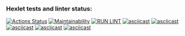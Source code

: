 ### Hexlet tests and linter status:
[![Actions Status](https://github.com/Maksyliator/php-project-lvl1/workflows/hexlet-check/badge.svg)](https://github.com/Maksyliator/php-project-lvl1/actions)
[![Maintainability](https://api.codeclimate.com/v1/badges/a99a88d28ad37a79dbf6/maintainability)](https://codeclimate.com/github/Maksyliator/php-project-lvl1/maintainability)
[![RUN LINT](https://github.com/Maksyliator/php-project-lvl1/actions/workflows/run_lint.yml/badge.svg)](https://github.com/Maksyliator/php-project-lvl1/actions/workflows/run_lint.yml)
[![asciicast](https://asciinema.org/a/sHu04jbIjlvIaX8GWziX17wb4.svg)](https://asciinema.org/a/sHu04jbIjlvIaX8GWziX17wb4)
[![asciicast](https://asciinema.org/a/WCsBJ2qOzwnD5lr5EVmnReDMb.svg)](https://asciinema.org/a/WCsBJ2qOzwnD5lr5EVmnReDMb)
[![asciicast](https://asciinema.org/a/QaVvNzqZ9dNhNijAwaszepKBU.svg)](https://asciinema.org/a/QaVvNzqZ9dNhNijAwaszepKBU)
[![asciicast](https://asciinema.org/a/t2scG0JUvh6J8T8WmYk2rPy4m.svg)](https://asciinema.org/a/t2scG0JUvh6J8T8WmYk2rPy4m)
[![asciicast](https://asciinema.org/a/Iv5smPKn0AsZRThuQhVf2XZMe.svg)](https://asciinema.org/a/Iv5smPKn0AsZRThuQhVf2XZMe)